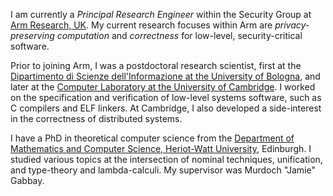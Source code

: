 I am currently a *Principal Research Engineer* within the Security Group at [Arm Research, UK](https://www.arm.com/resources/research).
My current research focuses within Arm are *privacy-preserving computation* and *correctness* for low-level, security-critical software.

Prior to joining Arm, I was a postdoctoral research scientist, first at the [Dipartimento di Scienze dell'Informazione at the University of Bologna](https://disi.unibo.it), and later at the [Computer Laboratory at the University of Cambridge](https://www.cl.cam.ac.uk).
I worked on the specification and verification of low-level systems software, such as C compilers and ELF linkers.
At Cambridge, I also developed a side-interest in the correctness of distributed systems.

I have a PhD in theoretical computer science from the [Department of Mathematics and Computer Science, Heriot-Watt University](https://www.hw.ac.uk/uk/schools/mathematical-computer-sciences.htm), Edinburgh.
I studied various topics at the intersection of nominal techniques, unification, and type-theory and lambda-calculi.
My supervisor was Murdoch "Jamie" Gabbay.
